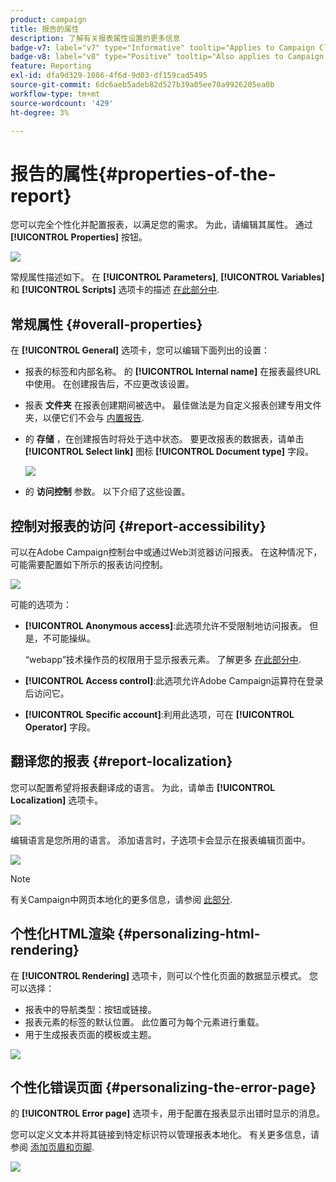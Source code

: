 ```yaml
---
product: campaign
title: 报告的属性
description: 了解有关报表属性设置的更多信息
badge-v7: label="v7" type="Informative" tooltip="Applies to Campaign Classic v7"
badge-v8: label="v8" type="Positive" tooltip="Also applies to Campaign v8"
feature: Reporting
exl-id: dfa9d329-1086-4f6d-9d03-df159cad5495
source-git-commit: 6dc6aeb5adeb82d527b39a05ee70a9926205ea0b
workflow-type: tm+mt
source-wordcount: '429'
ht-degree: 3%

---
```


# 报告的属性{#properties-of-the-report}



您可以完全个性化并配置报表，以满足您的需求。 为此，请编辑其属性。 通过 **[!UICONTROL Properties]** 按钮。

![](assets/s_ncs_advuser_report_properties_01.png)

常规属性描述如下。 在 **[!UICONTROL Parameters]**, **[!UICONTROL Variables]** 和 **[!UICONTROL Scripts]** 选项卡的描述 [在此部分中](../../reporting/using/advanced-functionalities.md).

## 常规属性 {#overall-properties}

在 **[!UICONTROL General]** 选项卡，您可以编辑下面列出的设置：

* 报表的标签和内部名称。 的 **[!UICONTROL Internal name]** 在报表最终URL中使用。 在创建报告后，不应更改该设置。

* 报表 **文件夹** 在报表创建期间被选中。 最佳做法是为自定义报表创建专用文件夹，以便它们不会与 [内置报告](../../reporting/using/about-campaign-built-in-reports.md).

* 的 **存储** ，在创建报告时将处于选中状态。 要更改报表的数据表，请单击 **[!UICONTROL Select link]** 图标 **[!UICONTROL Document type]** 字段。

   ![](assets/s_ncs_advuser_report_properties_02.png)

* 的 **访问控制** 参数。 以下介绍了这些设置。

## 控制对报表的访问 {#report-accessibility}

可以在Adobe Campaign控制台中或通过Web浏览器访问报表。 在这种情况下，可能需要配置如下所示的报表访问控制。

![](assets/s_ncs_advuser_report_properties_02b.png)

可能的选项为：

* **[!UICONTROL Anonymous access]**:此选项允许不受限制地访问报表。 但是，不可能操纵。

   “webapp”技术操作员的权限用于显示报表元素。 了解更多 [在此部分中](../../platform/using/access-management-operators.md).

* **[!UICONTROL Access control]**:此选项允许Adobe Campaign运算符在登录后访问它。
* **[!UICONTROL Specific account]**:利用此选项，可在 **[!UICONTROL Operator]** 字段。

## 翻译您的报表 {#report-localization}

您可以配置希望将报表翻译成的语言。 为此，请单击 **[!UICONTROL Localization]** 选项卡。

![](assets/s_ncs_advuser_report_properties_06.png)

编辑语言是您所用的语言。 添加语言时，子选项卡会显示在报表编辑页面中。

![](assets/s_ncs_advuser_report_properties_05a.png)

>[!NOTE]
>
>有关Campaign中网页本地化的更多信息，请参阅 [此部分](../../web/using/translating-a-web-form.md).

## 个性化HTML渲染 {#personalizing-html-rendering}

在 **[!UICONTROL Rendering]** 选项卡，则可以个性化页面的数据显示模式。 您可以选择：

* 报表中的导航类型：按钮或链接。
* 报表元素的标签的默认位置。 此位置可为每个元素进行重载。
* 用于生成报表页面的模板或主题。

![](assets/s_ncs_advuser_report_properties_08.png)

## 个性化错误页面 {#personalizing-the-error-page}

的 **[!UICONTROL Error page]** 选项卡，用于配置在报表显示出错时显示的消息。

您可以定义文本并将其链接到特定标识符以管理报表本地化。 有关更多信息，请参阅 [添加页眉和页脚](../../reporting/using/element-layout.md#adding-a-header-and-a-footer).

![](assets/s_ncs_advuser_report_properties_11.png)
